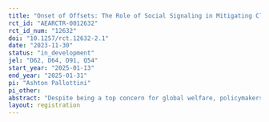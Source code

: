 ```yaml
---
title: "Onset of Offsets: The Role of Social Signaling in Mitigating Climate Change"
rct_id: "AEARCTR-0012632"
rct_id_num: "12632"
doi: "10.1257/rct.12632-2.1"
date: "2023-11-30"
status: "in_development"
jel: "D62, D64, D91, Q54"
start_year: "2025-01-13"
end_year: "2025-01-31"
pi: "Ashton Pallottini"
pi_other:
abstract: "Despite being a top concern for global welfare, policymakers have struggled to implement taxes to address climate change. This has led to an increasing reliance on voluntary actions taken by firms and consumers to combat carbon emissions. In this paper, I experimentally test a non-standard policy that publicizes voluntary consumer carbon mitigation, leveraging social rewards to increase uptake. Specifically, I show that posting names of carbon offset purchasers online is an effective tool to encourage voluntary carbon mitigation, as confirmed by experimentally estimated demand curves. Further, I show that social rewards vary heavily by perceived market penetration of offsets. Uptake increases vastly among those with the lowest perceptions of carbon offset market penetration but is only slightly impacted among those with moderate perceptions. I then estimate a structural model of demand for prosocial actions in the face of social rewards to understand the implications of my findings on optimal subsidy policy. To avoid crowding out social incentives, I show that optimal subsidies for consumer carbon mitigation technologies should start out small at low participation rates and ramp up as these technologies become more common. "
layout: registration
---
```


